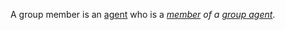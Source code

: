 A group member is an [agent](https://github.com/gcassel/Modular-Organization-Terminology/blob/master/terms/agent.md) who is a *[member](https://github.com/gcassel/Modular-Organization-Terminology/blob/master/terms/member.md) of a [group agent](https://github.com/gcassel/Modular-Organization-Terminology/blob/master/compound-terms/group-agent.md)*.

